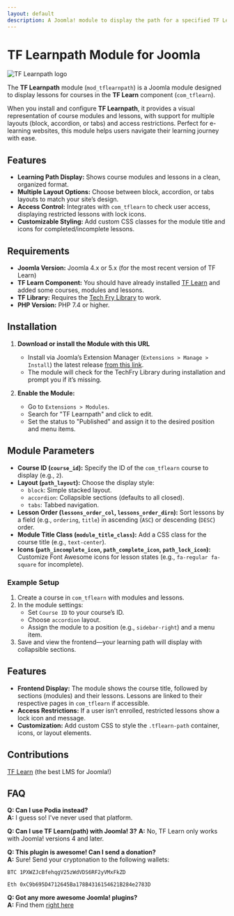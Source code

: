 ```yaml
---
layout: default
description: A Joomla! module to display the path for a specified TF Learn course. 
---
```


# TF Learnpath Module for Joomla

![TF Learnpath logo](/brettvac.github.io/assets/Tf-Learnpath.jpg)

The **TF Learnpath** module (`mod_tflearnpath`) is a Joomla module designed to display lessons for courses in the **TF Learn** component (`com_tflearn`). 

When you install and configure **TF Learnpath**, it provides a visual representation of course modules and lessons, with support for multiple layouts (block, accordion, or tabs) and access restrictions. Perfect for e-learning websites, this module helps users navigate their learning journey with ease.

## Features

- **Learning Path Display:** Shows course modules and lessons in a clean, organized format.
- **Multiple Layout Options:** Choose between block, accordion, or tabs layouts to match your site’s design.
- **Access Control:** Integrates with `com_tflearn` to check user access, displaying restricted lessons with lock icons.
- **Customizable Styling:** Add custom CSS classes for the module title and icons for completed/incomplete lessons.

## Requirements

- **Joomla Version:** Joomla 4.x or 5.x (for the most recent version of TF Learn)
- **TF Learn Component:** You should have already installed [TF Learn](https://joomlafry.com/joomla-extensions/learn-joomla-extension) and added some courses, modules and lessons.
- **TF Library:** Requires the [Tech Fry Library](https://labs.joomlafry.com/downloads/techfry.zip) to work.
- **PHP Version:** PHP 7.4 or higher.

## Installation

1. **Download or install the Module with this URL**
   - Install via Joomla’s Extension Manager (`Extensions > Manage > Install`) the latest release [from this link](https://github.com/brettvac/TFLearnpath/releases/download/1.0/tflearnpath.zip).
   - The module will check for the TechFry Library during installation and prompt you if it’s missing.

2. **Enable the Module:**
   - Go to `Extensions > Modules`.
   - Search for "TF Learnpath" and click to edit.
   - Set the status to "Published" and assign it to the desired position and menu items.

## Module Parameters

- **Course ID (`course_id`):** Specify the ID of the `com_tflearn` course to display (e.g., `2`).
- **Layout (`path_layout`):** Choose the display style:
  - `block`: Simple stacked layout.
  - `accordion`: Collapsible sections (defaults to all closed).
  - `tabs`: Tabbed navigation.
- **Lesson Order (`lessons_order_col`, `lessons_order_dirn`):** Sort lessons by a field (e.g., `ordering`, `title`) in ascending (`ASC`) or descending (`DESC`) order.
- **Module Title Class (`module_title_class`):** Add a CSS class for the course title (e.g., `text-center`).
- **Icons (`path_incomplete_icon`, `path_complete_icon`, `path_lock_icon`):** Customize Font Awesome icons for lesson states (e.g., `fa-regular fa-square` for incomplete).

### Example Setup

1. Create a course in `com_tflearn` with modules and lessons.
2. In the module settings:
   - Set `Course ID` to your course’s ID.
   - Choose `accordion` layout.
   - Assign the module to a position (e.g., `sidebar-right`) and a menu item.
3. Save and view the frontend—your learning path will display with collapsible sections.

## Features

- **Frontend Display:** The module shows the course title, followed by sections (modules) and their lessons. Lessons are linked to their respective pages in `com_tflearn` if accessible.
- **Access Restrictions:** If a user isn’t enrolled, restricted lessons show a lock icon and message.
- **Customization:** Add custom CSS to style the `.tflearn-path` container, icons, or layout elements.

## Contributions
[TF Learn](https://joomlafry.com/joomla-extensions/learn-joomla-extension) (the best LMS for Joomla!)

## FAQ

**Q: Can I use Podia instead?**  
**A:** I guess so! I've never used that platform.  

**Q:  Can I use TF Learn(path) with Joomla! 3?**
**A:** No, TF Learn only works with Joomla! versions 4 and later. 

**Q: This plugin is awesome! Can I send a donation?**  
**A:** Sure! Send your cryptonation to the following wallets:

`BTC 1PXWZJcBfehqgV25zWdVDS6RF2yVMxFkZD`

`Eth 0xC9b695D4712645Ba178B4316154621B284e2783D`

**Q: Got any more awesome Joomla! plugins?**  
**A:** Find them [right here](https://naftee.com)
